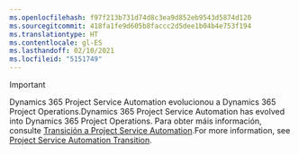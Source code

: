 ```yaml
---
ms.openlocfilehash: f97f213b731d74d8c3ea9d852eb9543d5874d120
ms.sourcegitcommit: 418fa1fe9d605b8faccc2d5dee1b04b4e753f194
ms.translationtype: HT
ms.contentlocale: gl-ES
ms.lasthandoff: 02/10/2021
ms.locfileid: "5151749"
---
```

> [!IMPORTANT]
> <span data-ttu-id="0ae5a-101">Dynamics 365 Project Service Automation evolucionou a Dynamics 365 Project Operations.</span><span class="sxs-lookup"><span data-stu-id="0ae5a-101">Dynamics 365 Project Service Automation has evolved into Dynamics 365 Project Operations.</span></span> <span data-ttu-id="0ae5a-102">Para obter máis información, consulte [Transición a Project Service Automation](https://dynamics.microsoft.com/en-us/project-service-automation/overview/).</span><span class="sxs-lookup"><span data-stu-id="0ae5a-102">For more information, see [Project Service Automation Transition](https://dynamics.microsoft.com/en-us/project-service-automation/overview/).</span></span>
